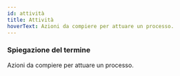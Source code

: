 ```yaml
---
id: attività
title: Attività
hoverText: Azioni da compiere per attuare un processo.
---
```


### Spiegazione del termine

Azioni da compiere per attuare un processo.
